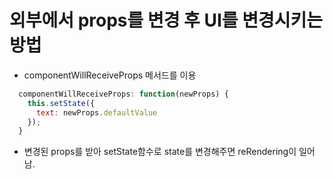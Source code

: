 # 외부에서 props를 변경 후 UI를 변경시키는 방법
- componentWillReceiveProps 메서드를 이용
```javascript
  componentWillReceiveProps: function(newProps) {
    this.setState({
      text: newProps.defaultValue
    });
  }
```
- 변경된 props를 받아 setState함수로 state를 변경해주면 reRendering이 일어남.

